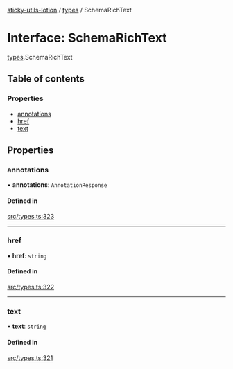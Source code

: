 [sticky-utils-lotion](../README.md) / [types](../modules/types.md) / SchemaRichText

# Interface: SchemaRichText

[types](../modules/types.md).SchemaRichText

## Table of contents

### Properties

- [annotations](types.SchemaRichText.md#annotations)
- [href](types.SchemaRichText.md#href)
- [text](types.SchemaRichText.md#text)

## Properties

### annotations

• **annotations**: `AnnotationResponse`

#### Defined in

[src/types.ts:323](https://github.com/sticky/sticky-utils-lotion/blob/8cda98f/src/types.ts#L323)

___

### href

• **href**: `string`

#### Defined in

[src/types.ts:322](https://github.com/sticky/sticky-utils-lotion/blob/8cda98f/src/types.ts#L322)

___

### text

• **text**: `string`

#### Defined in

[src/types.ts:321](https://github.com/sticky/sticky-utils-lotion/blob/8cda98f/src/types.ts#L321)

